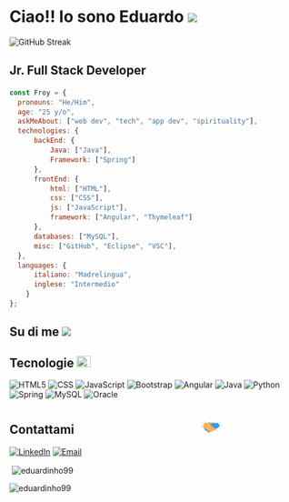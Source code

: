 <h1> Ciao!! Io sono Eduardo <img src="https://raw.githubusercontent.com/iampavangandhi/iampavangandhi/master/gifs/Hi.gif" width="36px"> </h1> 

<p>
  <img src="https://github-readme-streak-stats.herokuapp.com?user=eduardinho99&theme=dark&border_radius=5&locale=it&date_format=j%20M%5B%20Y%5D&card_height=205" alt="GitHub Streak" />
</p>

<h2 >Jr. Full Stack Developer<picture>
    <!-- <img src=""> -->
</picture></h2>


<!-- Javascript -->
  ```javascript
const Froy = {
    pronouns: "He/Him",
    age: "25 y/o",
    askMeAbout: ["web dev", "tech", "app dev", "spirituality"],
    technologies: {
        backEnd: {
            Java: ["Java"],
            Framework: ["Spring"]
        },
        frontEnd: {
            html: ["HTML"],
            css: ["CSS"],
            js: ["JavaScript"],
            framework: ["Angular", "Thymeleaf"]
        },
        databases: ["MySQL"],
        misc: ["GitHub", "Eclipse", "VSC"],
    },
    languages: {
        italiano: "Madrelingua",
        inglese: "Intermedio"
    }
};
```




  <h2 > Su di me <img src="https://media.giphy.com/media/VgCDAzcKvsR6OM0uWg/giphy.gif" width="50"></h2>
 





<h2> Tecnologie <img src="https://media2.giphy.com/media/QssGEmpkyEOhBCb7e1/giphy.gif?cid=ecf05e47a0n3gi1bfqntqmob8g9aid1oyj2wr3ds3mg700bl&rid=giphy.gif" width ="25" height= 20> </h2>
 
<div>
  <img src="https://img.shields.io/badge/-HTML5-333333?style=flat&logo=HTML5" alt="HTML5"/>
  <img src="https://img.shields.io/badge/-CSS-333333?style=flat&logo=CSS3&logoColor=1572B6" alt="CSS"/>
  <img src="https://img.shields.io/badge/-JavaScript-333333?style=flat&logo=javascript" alt="JavaScript"/>
  <img src="https://img.shields.io/badge/-Bootstrap-333333?style=flat&logo=Bootstrap" alt="Bootstrap"/>
  <img src="https://img.shields.io/badge/-Angular-333333?style=flat&logo=angular" alt="Angular"/>
  <img src="https://img.shields.io/badge/-Java-333333?style=flat&logo=java" alt="Java"/>
  <img src="https://img.shields.io/badge/-Python-333333?style=flat&logo=python" alt="Python"/>
  <img src="https://img.shields.io/badge/-Spring-333333?style=flat&logo=Spring" alt="Spring"/>
  <img src="https://img.shields.io/badge/-MySQL-333333?style=flat&logo=MySQL" alt="MySQL"/>
  <img src="https://img.shields.io/badge/-Oracle-333333?style=flat&logo=Oracle" alt="Oracle"/>
</div>
 
<h2>Contattami <img src="https://github.com/0xAbdulKhalid/0xAbdulKhalid/raw/main/assets/mdImages/handshake.gif" width ="70" heigth= 20 style="margin-left: 200px;"></h2>
<div>
<a href="https://www.linkedin.com/in/eduardo-penna-/"><img alt="LinkedIn" src="https://img.shields.io/badge/LinkedIn-Eduardo%20Penna-blue?style=flat-square&logo=linkedin"></a>
<a href="eduardopenna1999@outlook.com"><img alt="Email" src="https://img.shields.io/badge/Outlook-eduardopenna1999@outlook.com-blue?style=flat-square&logo=maildotru"></a>  
</div>

<p>&nbsp;<img align="center" src="https://github-readme-stats.vercel.app/api?username=eduardinho99&show_icons=true&locale=en&bg_color=0d1117&text_color=ffffff&repo=convoychat"
    alt="eduardinho99" /></p>

<p> <img src="https://komarev.com/ghpvc/?username=eduardinho99&label=Profile%20views&color=0e75b6&style=flat" alt="eduardinho99" /> </p>
